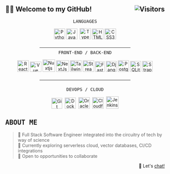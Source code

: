 <h2>👨‍🔬 Welcome to my GitHub! <img align="right" src="https://api.visitorbadge.io/api/visitors?path=https%3A%2F%2Fgithub.com%2Fimgta&label=Visitors&countColor=%236d3fc0&style=flat&labelStyle=lower" alt="Visitors"/></h2></div>

<div align="center">
  <samp>LANGUAGES</samp>
</div>
<p align="center">
  <a href="https://www.python.org/" target="_blank" rel="noreferrer"><img src="https://raw.githubusercontent.com/danielcranney/readme-generator/main/public/icons/skills/python-colored.svg" width="35" height="34" alt="Python" /></a>
  <a href="https://developer.mozilla.org/en-US/docs/Web/JavaScript" target="_blank" rel="noreferrer"><img src="https://raw.githubusercontent.com/danielcranney/readme-generator/main/public/icons/skills/javascript-colored.svg" height="34" width="35" alt="JavaScript" /></a>&nbsp;
  <a href="https://www.typescriptlang.org/" target="_blank" rel="noreferrer"><img src="https://raw.githubusercontent.com/danielcranney/readme-generator/main/public/icons/skills/typescript-colored.svg" width="35" height="35" alt="TypeScript" /></a>
  <a href="https://developer.mozilla.org/en-US/docs/Glossary/HTML5" target="_blank" rel="noreferrer"><img src="https://github.com/imgta/imgta/assets/126015138/f28e5262-b26c-4ee6-882a-ea0b08443079" width="36" height="34" alt="HTML5" /></a>
  <a href="https://www.w3.org/TR/CSS/#css" target="_blank" rel="noreferrer"><img src="https://github.com/imgta/imgta/assets/126015138/7cf4c1ae-e14a-4af2-8fda-ff3cec177f36" width="36" height="34" alt="CSS3" /></a>
</p>


<div align="center">
  <s>&nbsp; &nbsp; &nbsp; &nbsp; &nbsp; &nbsp; &nbsp; &nbsp; &nbsp; &nbsp; &nbsp; &nbsp; &nbsp; &nbsp; &nbsp; &nbsp; &nbsp; &nbsp; &nbsp; &nbsp; &nbsp; &nbsp; &nbsp; &nbsp; &nbsp; &nbsp; &nbsp; &nbsp; &nbsp; &nbsp; &nbsp; &nbsp; &nbsp; &nbsp; &nbsp; &nbsp; &nbsp; </s>
</div>
<div align="center">
  <samp>FRONT-END / BACK-END</samp>
<p align="center">
  <a href="https://reactjs.org/" target="_blank" rel="noreferrer"><img src="https://raw.githubusercontent.com/danielcranney/readme-generator/main/public/icons/skills/react-colored.svg" width="36" height="36" alt="React" /></a>
  <a href="https://vuejs.org/" target="_blank" rel="noreferrer"><img src="https://github.com/imgta/imgta/assets/126015138/f6ab7d3e-c194-4a24-a881-2beb61bae7f4" width="36" height="32" alt="Vue" /></a>
  <a href="https://nuxtjs.org/" target="_blank" rel="noreferrer"><img src="https://github.com/imgta/imgta/assets/126015138/50b294e1-fe08-47f7-a876-3a97d99b4555" width="39" height="39" alt="Nuxtjs" /></a>
  <a href="https://nextjs.org/docs" target="_blank" rel="noreferrer"><img src="https://github.com/imgta/imgta/assets/126015138/c762d627-3a33-415b-8aa5-9fb657e19694" width="40" height="36" alt="NextJs" /></a>
  <a href="https://tailwindcss.com/" target="_blank" rel="noreferrer"><img src="https://raw.githubusercontent.com/danielcranney/readme-generator/main/public/icons/skills/tailwindcss-colored.svg" width="36" height="36" alt="TailwindCSS" /></a>
  <a href="https://streamlit.io/" target="_blank" rel="noreferrer"><img src="https://github.com/imgta/imgta/assets/126015138/1957c317-cfbc-4c8a-ba84-1f2d2084e58c" width="36" height="36" alt="Streamlit" /></a>
  <a href="https://fastapi.tiangolo.com/" target="_blank" rel="noreferrer"><img src="https://raw.githubusercontent.com/danielcranney/readme-generator/main/public/icons/skills/fastapi-colored.svg" width="30" height="33" alt="Fast API" /></a>
  <a href="https://www.djangoproject.com/" target="_blank" rel="noreferrer"><img src="https://raw.githubusercontent.com/danielcranney/readme-generator/main/public/icons/skills/django-colored.svg" width="34" height="34" alt="Django" /></a>
  <a href="https://www.postgresql.org/" target="_blank" rel="noreferrer"><img src="https://raw.githubusercontent.com/danielcranney/readme-generator/main/public/icons/skills/postgresql-colored.svg" width="35" height="36" alt="PostgreSQL" /></a>
  <a href="https://sqlite.org/" target="_blank" rel="noreferrer"><img src="https://github.com/imgta/imgta/assets/126015138/9c8963b7-8354-44e2-b1e4-272fa3230c34" width="34" height="34" alt="SQLite" /></a>
  <a href="https://strapi.io/" target="_blank" rel="noreferrer"><img src="https://github.com/imgta/imgta/assets/126015138/7d716bad-e97d-4346-bb4f-25a4580ad501" width="33" height="34" alt="Strapi" /></a>
</p>

<s>&nbsp; &nbsp; &nbsp; &nbsp; &nbsp; &nbsp; &nbsp; &nbsp; &nbsp; &nbsp; &nbsp; &nbsp; &nbsp; &nbsp; &nbsp; &nbsp; &nbsp; &nbsp; &nbsp; &nbsp; &nbsp; &nbsp; &nbsp; &nbsp; &nbsp; &nbsp; &nbsp; &nbsp; &nbsp; &nbsp; &nbsp; &nbsp; &nbsp; &nbsp; &nbsp; &nbsp; &nbsp; </s>

<div align="center">
  <samp>DEVOPS / CLOUD</samp>
</div>
<p align="center">
  <a href="https://git-scm.com/" target="_blank" rel="noreferrer"><img src="https://github.com/imgta/imgta/assets/126015138/f8272c1e-e522-427f-ac1c-48f7bb393d73" height="34" alt="Git" /></a>&nbsp;
  <a href="https://www.docker.com/" target="_blank" rel="noreferrer"><img src="https://github.com/imgta/imgta/assets/126015138/50c442c0-160d-4609-92e2-ad96a618ea01" height="35" alt="Docker" /></a>&nbsp;
  <a href="https://www.oracle.com/cloud/" target="_blank" rel="noreferrer"><img src="https://github.com/imgta/imgta/assets/126015138/af6b51ee-04f8-4c38-81a3-97893f81bb0b" width="36" height="36" alt="Oracle Cloud" /></a>&nbsp;
  <a href="https://www.cloudflare.com/" target="_blank" rel="noreferrer"><img src="https://github.com/imgta/imgta/assets/126015138/8d9d1155-4b86-4e06-ae9c-cd351dc1b9f4" width="36" height="36" alt="Cloudflare" /></a>&nbsp;
  <a href="https://www.jenkins.io/" target="_blank" rel="noreferrer"><img src="https://github.com/imgta/imgta/assets/126015138/23c66368-8937-408a-998c-34f1af45e78f" height="39" alt="Jenkins" /></a>
</p>

<div align="left"><h2><samp>ABOUT ME</samp></h2>

> 🚀 Full Stack Software Engineer integrated into the circuitry of tech by way of science  
> 🌱 Currently exploring serverless cloud, vector databases, CI/CD integrations  
> 🤗 Open to opportunities to collaborate

</div>
<p align="right">📆 Let's <a href="https://cal.com/gordonta" target="_blank" rel="noreferrer">chat!</a></p>

<!---
<sub>🙋‍♂️ Psst! I'm [looking for work](https://www.linkedin.com/in/gordonta/ "Connect with me!")!</sub>
--->
<!---
imgta/imgta is a ✨ special ✨ repository because its `README.md` (this file) appears on your GitHub profile.
You can click the Preview link to take a look at your changes.
--->
